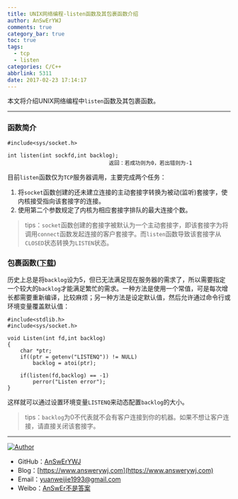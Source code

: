 ```yaml
---
title: UNIX网络编程-listen函数及其包裹函数介绍
author: AnSwErYWJ
comments: true
category_bar: true
toc: true
tags:
  - tcp
  - listen
categories: C/C++
abbrlink: 5311
date: 2017-02-23 17:14:17
---
```

本文将介绍UNIX网络编程中`listen`函数及其包裹函数。

----------
<!--more-->

### 函数简介
```
#include<sys/socket.h>

int listen(int sockfd,int backlog);
                                返回：若成功则为0，若出错则为-1
```
目前``listen``函数仅为``TCP``服务器调用，主要完成两个任务：
1. 将``socket``函数创建的还未建立连接的主动套接字转换为被动(监听)套接字，使内核接受指向该套接字的连接。
2. 使用第二个参数规定了内核为相应套接字排队的最大连接个数。



> tips：``socket``函数创建的套接字被默认为一个主动套接字，即该套接字为将调用``connect``函数发起连接的客户套接字。而``listen``函数导致该套接字从``CLOSED``状态转换为``LISTEN``状态。


### 包裹函数([下载](https://github.com/AnSwErYWJ/UNP/blob/master/TCP/Listen.c))
历史上总是将``backlog``设为5，但已无法满足现在服务器的需求了，所以需要指定一个较大的``backlog``才能满足繁忙的需求。一种方法是使用一个常值，可是每次增长都需要重新编译，比较麻烦；另一种方法是设定默认值，然后允许通过命令行或环境变量覆盖默认值：
```
#include<stdlib.h>
#include<sys/socket.h>

void Listen(int fd,int backlog)
{
    char *ptr;
    if((ptr = getenv("LISTENQ")) != NULL)
        backlog = atoi(ptr);

    if(listen(fd,backlog) == -1)
        perror("Listen error");
}
```
这样就可以通过设置环境变量``LISTENQ``来动态配置``backlog``的大小。
> tips：``backlog``为0不代表就不会有客户连接到你的机器。如果不想让客户连接，请直接关闭该套接字。

-----

<a href="#"><img src="https://img.shields.io/badge/Author-AnSwErYWJ-blue" alt="Author"></a>
- GitHub：[AnSwErYWJ](https://github.com/AnSwErYWJ)
- Blog：[https://www.answerywj.com](https://www.answerywj.com) 
- Email：[yuanweijie1993@gmail.com](https://mail.google.com)
- Weibo：[AnSwEr不是答案](https://weibo.com/1783591593)